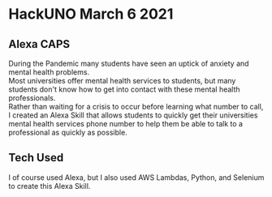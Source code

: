 # HackUNO March 6 2021

## Alexa CAPS

During the Pandemic many students have seen an uptick of anxiety and mental health problems. <br>Most universities offer mental health services to students, but many students don't know how to get into contact with these mental health professionals. <br>Rather than waiting for a crisis to occur before learning what number to call, I created an Alexa Skill that allows students to quickly get their universities mental health services phone number to help them be able to talk to a professional as quickly as possible. 

## Tech Used
I of course used Alexa, but I also used AWS Lambdas, Python, and Selenium to create this Alexa Skill.